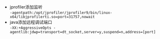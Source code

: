 * jprofiler添加监听  
`-agentpath:/opt/jprofiler/jprofiler9/bin/linux-x64/libjprofilerti.so=port=31757,nowait`
* java添加远程调试端口  
`-XX:+AggressiveOpts -agentlib:jdwp=transport=dt_socket,server=y,suspend=n,address=[port]`
